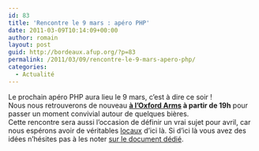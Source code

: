 ```yaml
---
id: 83
title: 'Rencontre le 9 mars : apéro PHP'
date: 2011-03-09T10:14:09+00:00
author: romain
layout: post
guid: http://bordeaux.afup.org/?p=83
permalink: /2011/03/09/rencontre-le-9-mars-apero-php/
categories:
  - Actualité
---
```

<div>
  Le prochain apéro PHP aura lieu le 9 mars, c&rsquo;est à dire ce soir !
</div>

<div>
  Nous nous retrouverons de nouveau <strong><a title="Plan" href="http://maps.google.fr/maps?f=q&source=s_q&hl=fr&geocode=&q=oxford+arms,+bordeaux&aq=&sll=46.75984,1.738281&sspn=12.196492,19.753418&ie=UTF8&hq=oxford+arms,&hnear=Bordeaux,+Gironde,+Aquitaine&ll=44.841671,-0.583858&spn=0.002986,0.004823&z=18">à l&rsquo;Oxford Arms</a> à partir de 19h</strong> pour passer un moment convivial autour de quelques bières.
</div>

<div>
  Cette rencontre sera aussi l&rsquo;occasion de définir un vrai sujet pour avril, car nous espérons avoir de véritables <a href="http://bordeaux.afup.org/2018/07/28/avant-dacheter-un-jeu-electronique-vous-devez-en-savoir-un-peu-plus-sur-lempire-des-huit-minutes/">locaux</a> d&rsquo;ici là. Si d&rsquo;ici là vous avez des idées n&rsquo;hésites pas à les noter <a href="http://www.google.com/url?sa=D&q=http://www.google.com/url%3Fsa%3DD%26q%3Dhttps://spreadsheets.google.com/ccc%253Fkey%253D0Aq29o5TOMI_LdC1mRnVqOUFyc2t6aTQ0S2w5VWtoQXc%2526hl%253Den">sur le document dédié</a>.
</div>